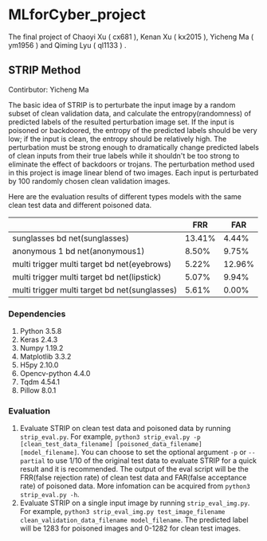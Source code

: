 # MLforCyber_project
The final project of Chaoyi Xu ( cx681 ), Kenan Xu ( kx2015 ), Yicheng Ma ( ym1956 ) and Qiming Lyu ( ql1133 ) .
## STRIP Method
Contirbutor: Yicheng Ma 

The basic idea of STRIP is to perturbate the input image by a random subset of clean validation data, and calculate the entropy(randomness) of predicted labels of the resulted perturbation image set. If the input is poisoned or backdoored, the entropy of the predicted labels should be very low; if the input is clean, the entropy should be relatively high. The perturbation must be strong enough to dramatically change predicted labels of clean inputs from their true labels while it shouldn't be too strong to eliminate the effect of backdoors or trojans. The perturbation method used in this project is image linear blend of two images. Each input is perturbated by 100 randomly chosen clean validation images.  

Here are the evaluation results of different types models with the same clean test data and different poisoned data. 

| |FRR|FAR|
|---|---|---|
|sunglasses bd net(sunglasses)|13.41%|4.44%|
|anonymous 1 bd net(anonymous1)|8.50%|9.75%|
|multi trigger multi target bd net(eyebrows)|5.22%|12.96%|
|multi trigger multi target bd net(lipstick)|5.07%|9.94%|
|multi trigger multi target bd net(sunglasses)|5.61%|0.00%|

### Dependencies
1. Python 3.5.8
2. Keras 2.4.3
3. Numpy 1.19.2
4. Matplotlib 3.3.2
5. H5py 2.10.0
6. Opencv-python 4.4.0
7. Tqdm 4.54.1
8. Pillow 8.0.1
### Evaluation
1. Evaluate STRIP on clean test data and poisoned data by running `strip_eval.py`. For example, `python3 strip_eval.py -p [clean_test_data_filename] [poisoned_data_filename] [model_filename]`. You can choose to set the optional argument `-p` or `--partial` to use 1/10 of the original test data to evaluate STRIP for a quick result and it is recommended. The output of the eval script will be the FRR(false rejection rate) of clean test data and FAR(false acceptance rate) of poisoned data. More infomation can be acquired from `python3 strip_eval.py -h`.
2. Evaluate STRIP on a single input image by running `strip_eval_img.py`. For example, `python3 strip_eval_img.py test_image_filename clean_validation_data_filename model_filename`. The predicted label will be 1283 for poisoned images and 0-1282 for clean test images.

